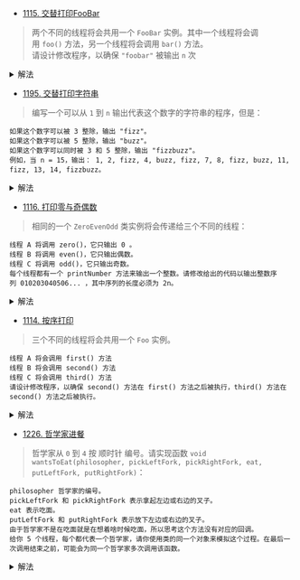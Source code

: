 - [1115. 交替打印FooBar](https://leetcode-cn.com/problems/print-foobar-alternately/)
> 两个不同的线程将会共用一个 `FooBar` 实例。其中一个线程将会调用 `foo()` 方法，另一个线程将会调用 `bar()` 方法。         
>请设计修改程序，以确保 `"foobar"` 被输出 `n` 次

<details>
  <summary>解法</summary>
  
```python
import threading
empty = threading.Semaphore(1)
full = threading.Semaphore(0)


class FooBar:
    def __init__(self, n):
        self.n = n


    def foo(self, printFoo: 'Callable[[], None]') -> None:
        
        for i in range(self.n):
            empty.acquire()
            # printFoo() outputs "foo". Do not change or remove this line.
        	printFoo()
            full.release()


    def bar(self, printBar: 'Callable[[], None]') -> None:
        
        for i in range(self.n):
            full.acquire()
            # printBar() outputs "bar". Do not change or remove this line.
        	printBar()
            empty.release()
```
</details>

- [1195. 交替打印字符串](https://leetcode-cn.com/problems/fizz-buzz-multithreaded/)
>编写一个可以从 `1` 到 `n` 输出代表这个数字的字符串的程序，但是：
```shell
如果这个数字可以被 3 整除，输出 "fizz"。
如果这个数字可以被 5 整除，输出 "buzz"。
如果这个数字可以同时被 3 和 5 整除，输出 "fizzbuzz"。
例如，当 n = 15，输出： 1, 2, fizz, 4, buzz, fizz, 7, 8, fizz, buzz, 11, fizz, 13, 14, fizzbuzz。
```

<details>
  <summary>解法</summary>
  
```python
import threading


class FizzBuzz:
    def __init__(self, n: int):
        self.n = n
        self.num = threading.Semaphore(1)
        self.fi = threading.Semaphore(0)
        self.bu = threading.Semaphore(0)
        self.fibu = threading.Semaphore(0)

    # printFizz() outputs "fizz"
    def fizz(self, printFizz: 'Callable[[], None]') -> None:
        for i in range(1, self.n + 1):
            if i % 3 == 0 and i % 5 != 0:
                self.fi.acquire()
                printFizz()
                self.num.release()
    	

    # printBuzz() outputs "buzz"
    def buzz(self, printBuzz: 'Callable[[], None]') -> None:
        for i in range(1, self.n + 1):
            if i % 3 != 0 and i % 5 == 0:
                self.bu.acquire()
                printBuzz()
                self.num.release()
    	

    # printFizzBuzz() outputs "fizzbuzz"
    def fizzbuzz(self, printFizzBuzz: 'Callable[[], None]') -> None:
        for i in range(1, self.n + 1):
            if i % 3 == 0 and i % 5 == 0:
                self.fibu.acquire()
                printFizzBuzz()
                self.num.release()
        

    # printNumber(x) outputs "x", where x is an integer.
    def number(self, printNumber: 'Callable[[int], None]') -> None:
        for i in range(1, self.n + 1):
            self.num.acquire()
            if i % 3 == 0 and i % 5 == 0:
                self.fibu.release()
            elif i % 3 == 0:
                self.fi.release()
            elif i % 5 == 0:
                self.bu.release()
            else:
                printNumber(i)
                self.num.release()
```
</details>

- [1116. 打印零与奇偶数](https://leetcode-cn.com/problems/print-zero-even-odd/)
> 相同的一个 `ZeroEvenOdd` 类实例将会传递给三个不同的线程：
```shell
线程 A 将调用 zero()，它只输出 0 。
线程 B 将调用 even()，它只输出偶数。
线程 C 将调用 odd()，它只输出奇数。
每个线程都有一个 printNumber 方法来输出一个整数。请修改给出的代码以输出整数序列 010203040506... ，其中序列的长度必须为 2n。
```

<details>
  <summary>解法</summary>
  
```python
import threading

Zero = threading.Semaphore(1)
Even = threading.Semaphore(0)
Odd = threading.Semaphore(0)

class ZeroEvenOdd:
    def __init__(self, n):
        self.n = n
        
        
	# printNumber(x) outputs "x", where x is an integer.
    def zero(self, printNumber: 'Callable[[int], None]') -> None:
        for i in range(1, self.n + 1):
            Zero.acquire()
            printNumber(0)
            if i & 1:
                Odd.release()
            else:
                Even.release()
        
        
    def even(self, printNumber: 'Callable[[int], None]') -> None:
        for i in range(1, self.n + 1):
            if i & 1 == 0:
                Even.acquire()
                #printNumber(0)
                printNumber(i)
                Zero.release()
        
    def odd(self, printNumber: 'Callable[[int], None]') -> None:
        for i in range(1, self.n + 1):
            if i & 1:
                Odd.acquire()
                #printNumber(0)
                printNumber(i)
                Zero.release()
```
</details>

- [1114. 按序打印](https://leetcode-cn.com/problems/print-in-order/)
> 三个不同的线程将会共用一个 `Foo` 实例。
```
线程 A 将会调用 first() 方法
线程 B 将会调用 second() 方法
线程 C 将会调用 third() 方法
请设计修改程序，以确保 second() 方法在 first() 方法之后被执行，third() 方法在 second() 方法之后被执行。
```

<details>
  <summary>解法</summary>
  
```python
class Foo:
    def __init__(self):
        self.F = threading.Semaphore(1)
        self.S = threading.Semaphore(0)
        self.T = threading.Semaphore(0)


    def first(self, printFirst: 'Callable[[], None]') -> None:
        self.F.acquire()
        # printFirst() outputs "first". Do not change or remove this line.
        printFirst()
        self.S.release()


    def second(self, printSecond: 'Callable[[], None]') -> None:
        self.S.acquire()
        # printSecond() outputs "second". Do not change or remove this line.
        printSecond()
        self.T.release()


    def third(self, printThird: 'Callable[[], None]') -> None:
        self.T.acquire()
        # printThird() outputs "third". Do not change or remove this line.
        printThird()
        self.F.release()
```
</details>

- [1226. 哲学家进餐](https://leetcode-cn.com/problems/the-dining-philosophers/)
> 哲学家从 `0` 到 `4` 按 顺时针 编号。请实现函数 `void wantsToEat(philosopher, pickLeftFork, pickRightFork, eat, putLeftFork, putRightFork)`：
```shell
philosopher 哲学家的编号。
pickLeftFork 和 pickRightFork 表示拿起左边或右边的叉子。
eat 表示吃面。
putLeftFork 和 putRightFork 表示放下左边或右边的叉子。
由于哲学家不是在吃面就是在想着啥时候吃面，所以思考这个方法没有对应的回调。
给你 5 个线程，每个都代表一个哲学家，请你使用类的同一个对象来模拟这个过程。在最后一次调用结束之前，可能会为同一个哲学家多次调用该函数。
```

<details>
  <summary>解法</summary>
  
```python
import threading

class DiningPhilosophers:

    def __init__(self):
        self.d = {i:False for i in range(5)}
        self.cv = threading.Condition()
    
    def wantsToEat(self, philosopher, *actions):
        neighbour = [philosopher - 1, philosopher + 1]
        if neighbour[0] < 0: neighbour[0] = 4
        if neighbour[1] > 4: neighbour[1] = 0

        with self.cv:
            self.cv.wait_for(lambda: not self.d[neighbour[0]] and not self.d[neighbour[1]])
            self.d[philosopher] = True
            [*map(lambda func: func(), actions)]
        
        self.d[philosopher] = False
```
</details>
